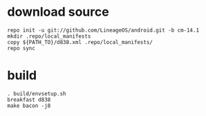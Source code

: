 # download source
```
repo init -u git://github.com/LineageOS/android.git -b cm-14.1
mkdir .repo/local_manifests
copy ${PATH_TO}/d838.xml .repo/local_manifests/
repo sync
```
# build
```
. build/envsetup.sh
breakfast d838
make bacon -j8
```
